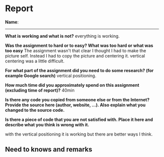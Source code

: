 # Report

**Name**: <!-- TODO: fill in your full name here, firstname and lastname -->

---

<!-- Fill out all the questions below by replacing the TODO comments. Do not remove the other markdown. Make sure to answer EACH question. -->

**What is working and what is not?**
everything is working.
<!-- TODO: Fill out this question -->

**Was the assignment to hard or to easy? What was too hard or what was too easy**
The assignment wasn't that clear I thought I had to make the picture self. Instead I had to copy the picture and centering it.
vertical centering was a little difficult.

<!-- TODO: Fill out this question -->

**For what part of the assignment did you need to do some research? (for example Google search)**
vertical positioning.

<!-- TODO: Fill out this question -->

**How much time did you approximately spend on this assignment (excluding time of report)?**
40min

<!-- TODO: Fill out this question -->

**Is there any code you copied from someone else or from the Internet? Provide the source here (author, website, ...). Also explain what you changed to the source code.**

<!-- TODO: Fill out this question -->

**Is there a piece of code that you are not satisfied with. Place it here and describe what you think is wrong with it.**

<!-- TODO: Fill out this question -->
with the vertical positioning it is working but there are better ways I think.

## Need to knows and remarks

<!--
Here you should place extra remarks that the teacher needs to know to get the solution working. For example if one needs to change some configuration file or install some extra libraries or whatever. There is also room for extra remarks you would like to make that you were not able to fit inside one of the sections above.
-->